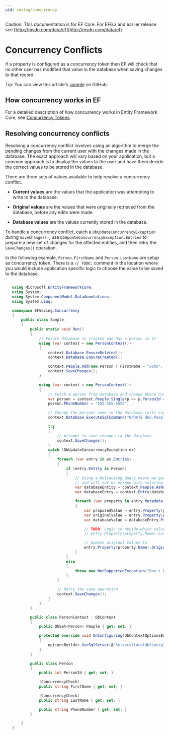 ```yaml
---
uid: saving/concurrency
---
```

Caution: This documentation is for EF Core. For EF6.x and earlier release see [http://msdn.com/data/ef](http://msdn.com/data/ef).

  # Concurrency Conflicts

If a property is configured as a concurrency token then EF will check that no other user has modified that value in the database when saving changes to that record.

Tip: You can view this article's [sample](https://github.com/aspnet/EntityFramework.Docs/tree/master/samples/Saving/Saving/Concurrency/) on GitHub.

  ## How concurrency works in EF

For a detailed description of how concurrency works in Entity Framework Core, see [Concurrency Tokens](../modeling/concurrency.md).

  ## Resolving concurrency conflicts

Resolving a concurrency conflict involves using an algorithm to merge the pending changes from the current user with the changes made in the database. The exact approach will vary based on your application, but a common approach is to display the values to the user and have them decide the correct values to be stored in the database.

There are three sets of values available to help resolve a concurrency conflict.
   * **Current values** are the values that the application was attempting to write to the database.

   * **Original values** are the values that were originally retrieved from the database, before any edits were made.

   * **Database values** are the values currently stored in the database.

To handle a concurrency conflict, catch a `DbUpdateConcurrencyException` during `SaveChanges()`, use `DbUpdateConcurrencyException.Entries` to prepare a new set of changes for the affected entities, and then retry the `SaveChanges()` operation.

In the following example, `Person.FirstName` and `Person.LastName` are setup as concurrency token. There is a `// TODO:` comment in the location where you would include application specific logic to choose the value to be saved to the database.

<!-- literal_block"ids  "classes  "xml:space": "preserve", "backrefs  "linenos": true, "dupnames  : "csharp", highlight_args"linenostart": 1, "h1_lines":53, 54 "names  "source": "/Users/shirhatti/src/EntityFramework.Docs/docs/saving/Saving/Saving/Concurrency/Sample.cs" -->

````c#

   using Microsoft.EntityFrameworkCore;
   using System;
   using System.ComponentModel.DataAnnotations;
   using System.Linq;

   namespace EFSaving.Concurrency
   {
       public class Sample
       {
           public static void Run()
           {
               // Ensure database is created and has a person in it
               using (var context = new PersonContext())
               {
                   context.Database.EnsureDeleted();
                   context.Database.EnsureCreated();

                   context.People.Add(new Person { FirstName = "John", LastName = "Doe" });
                   context.SaveChanges();
               }

               using (var context = new PersonContext())
               {
                   // Fetch a person from database and change phone number
                   var person = context.People.Single(p => p.PersonId == 1);
                   person.PhoneNumber = "555-555-5555";

                   // Change the persons name in the database (will cause a concurrency conflict)
                   context.Database.ExecuteSqlCommand("UPDATE dbo.People SET FirstName = 'Jane' WHERE PersonId = 1");

                   try
                   {
                       // Attempt to save changes to the database
                       context.SaveChanges();
                   }
                   catch (DbUpdateConcurrencyException ex)
                   {
                       foreach (var entry in ex.Entries)
                       {
                           if (entry.Entity is Person)
                           {
                               // Using a NoTracking query means we get the entity but it is not tracked by the context
                               // and will not be merged with existing entities in the context.
                               var databaseEntity = context.People.AsNoTracking().Single(p => p.PersonId == ((Person)entry.Entity).PersonId);
                               var databaseEntry = context.Entry(databaseEntity);

                               foreach (var property in entry.Metadata.GetProperties())
                               {
                                   var proposedValue = entry.Property(property.Name).CurrentValue;
                                   var originalValue = entry.Property(property.Name).OriginalValue;
                                   var databaseValue = databaseEntry.Property(property.Name).CurrentValue;

                                   // TODO: Logic to decide which value should be written to database
                                   // entry.Property(property.Name).CurrentValue = <value to be saved>;

                                   // Update original values to 
                                   entry.Property(property.Name).OriginalValue = databaseEntry.Property(property.Name).CurrentValue;
                               }
                           }
                           else
                           {
                               throw new NotSupportedException("Don't know how to handle concurrency conflicts for " + entry.Metadata.Name);
                           }
                       }

                       // Retry the save operation
                       context.SaveChanges();
                   }
               }
           }

           public class PersonContext : DbContext
           {
               public DbSet<Person> People { get; set; }

               protected override void OnConfiguring(DbContextOptionsBuilder optionsBuilder)
               {
                   optionsBuilder.UseSqlServer(@"Server=(localdb)\mssqllocaldb;Database=EFSaving.Concurrency;Trusted_Connection=True;");
               }
           }

           public class Person
           {
               public int PersonId { get; set; }

               [ConcurrencyCheck]
               public string FirstName { get; set; }

               [ConcurrencyCheck]
               public string LastName { get; set; }

               public string PhoneNumber { get; set; }
           }

       }
   }

   ````
